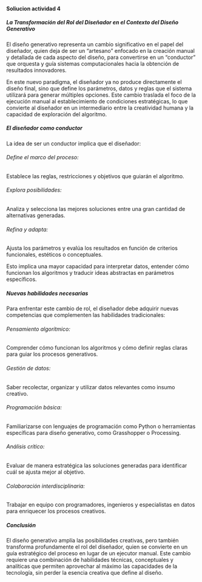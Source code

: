 #### Soliucion actividad 4  

##### La Transformación del Rol del Diseñador en el Contexto del Diseño Generativo
El diseño generativo representa un cambio significativo en el papel del diseñador, quien deja de ser un “artesano” enfocado en la creación manual y 
detallada de cada aspecto del diseño, para convertirse en un “conductor” que orquesta y guía sistemas computacionales hacia la obtención de resultados innovadores.

En este nuevo paradigma, el diseñador ya no produce directamente el diseño final, sino que define los parámetros, 
datos y reglas que el sistema utilizará para generar múltiples opciones. 
Este cambio traslada el foco de la ejecución manual al establecimiento de condiciones estratégicas, 
lo que convierte al diseñador en un intermediario entre la creatividad humana y la capacidad de exploración del algoritmo.

##### El diseñador como conductor
La idea de ser un conductor implica que el diseñador:

###### Define el marco del proceso: 
Establece las reglas, restricciones y objetivos que guiarán el algoritmo.
###### Explora posibilidades: 
Analiza y selecciona las mejores soluciones entre una gran cantidad de alternativas generadas.
###### Refina y adapta: 
Ajusta los parámetros y evalúa los resultados en función de criterios funcionales, estéticos o conceptuales.

Esto implica una mayor capacidad para interpretar datos, entender cómo funcionan los algoritmos y traducir ideas abstractas en parámetros específicos.

##### Nuevas habilidades necesarias
Para enfrentar este cambio de rol, el diseñador debe adquirir nuevas competencias que complementen las habilidades tradicionales:

###### Pensamiento algorítmico: 
Comprender cómo funcionan los algoritmos y cómo definir reglas claras para guiar los procesos generativos.
###### Gestión de datos: 
Saber recolectar, organizar y utilizar datos relevantes como insumo creativo.
###### Programación básica: 
Familiarizarse con lenguajes de programación como Python o herramientas específicas para diseño generativo, como Grasshopper o Processing.
###### Análisis crítico: 
Evaluar de manera estratégica las soluciones generadas para identificar cuál se ajusta mejor al objetivo.
###### Colaboración interdisciplinaria: 
Trabajar en equipo con programadores, ingenieros y especialistas en datos para enriquecer los procesos creativos.

##### Conclusión
El diseño generativo amplía las posibilidades creativas, pero también transforma profundamente el rol del diseñador, quien se convierte en un guía estratégico del proceso en lugar de un ejecutor manual. Este cambio requiere una combinación de habilidades técnicas, conceptuales y analíticas que permiten aprovechar al máximo las capacidades de la tecnología, sin perder la esencia creativa que define al diseño.
